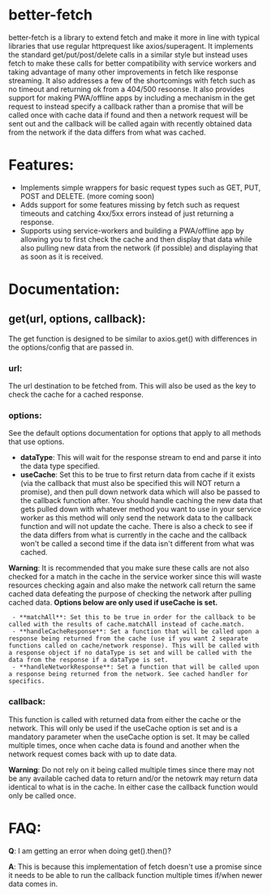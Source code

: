 # better-fetch

  

better-fetch is a library to extend fetch and make it more in line with typical libraries that use regular httprequest like axios/superagent. It implements the standard get/put/post/delete calls in a similar style but instead uses fetch to make these calls for better compatibility with service workers and taking advantage of many other improvements in fetch like response streaming. It also addresses a few of the shortcomings with fetch such as no timeout and returning ok from a 404/500 resoonse. It also provides support for making PWA/offline apps by including a mechanism in the get request to instead specify a callback rather than a promise that will be called once with cache data if found and then a network request will be sent out and the callback will be called again with recently obtained data from the network if the data differs from what was cached.

  

# Features:

  

- Implements simple wrappers for basic request types such as GET, PUT, POST and DELETE. (more coming soon)
- Adds support for some features missing by fetch such as request timeouts and catching 4xx/5xx errors instead of just returning a response. 
- Supports using service-workers and building a PWA/offline app by allowing you to first check the cache and then display that data while also pulling new data from the network (if possible) and displaying that as soon as it is received.

  

# Documentation:

## get(url, options, callback):

The get function is designed to be similar to axios.get() with differences in the options/config that are passed in.

### url:

The url destination to be fetched from. This will also be used as the key to check the cache for a cached response.

### options:
See the default options documentation for options that apply to all methods that use options.
- **dataType**: This will wait for the response stream to end and parse it into the data type specified.
- **useCache**: Set this to be true to first return data from cache if it exists (via the callback that must also be specified this will NOT return a promise), and then pull down network data which will also be passed to the callback function after. You should handle caching the new data that gets pulled down with whatever method you want to use in your service worker as this method will only send the network data to the callback function and will not update the cache. There is also a check to see if the data differs from what is currently in the cache and the callback won't be called a second time if the data isn't different from what was cached.

**Warning**: It is recommended that you make sure these calls are not also checked for a match in the cache in the service worker since this will waste resources checking again and also make the network call return the same cached data defeating the purpose of checking the network after pulling cached data.
**Options below are only used if useCache is set.**

	 - **matchAll**: Set this to be true in order for the callback to be called with the results of cache.matchAll instead of cache.match.
	 - **handleCacheResponse**: Set a function that will be called upon a response being returned from the cache (use if you want 2 separate functions called on cache/network response). This will be called with a response object if no dataType is set and will be called with the data from the response if a dataType is set.
	 - **handleNetworkResponse**: Set a function that will be called upon a response being returned from the network. See cached handler for specifics.

### callback:

This function is called with returned data from either the cache or the network. This will only be used if the useCache option is set and is a mandatory parameter when the useCache option is set. It may be called multiple times, once when cache data is found and another when the network request comes back with up to date data. 

**Warning**: Do not rely on it being called multiple times since there may not be any available cached data to return and/or the netowrk may return data identical to what is in the cache. In either case the callback function would only be called once.

  

# FAQ:

**Q**: I am getting an error when doing get().then()?

  

**A**: This is because this implementation of fetch doesn't use a promise since it needs to be able to run the callback function multiple times if/when newer data comes in.
